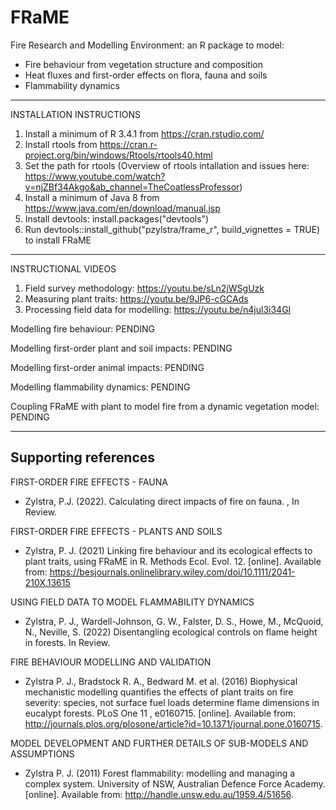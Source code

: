 # FRaME

Fire Research and Modelling Environment: an R package to model: 
* Fire behaviour from vegetation structure and composition 
* Heat fluxes and first-order effects on flora, fauna and soils
* Flammability dynamics

____________________________________________________________________________________
INSTALLATION INSTRUCTIONS
1. Install a minimum of R 3.4.1 from https://cran.rstudio.com/
2. Install rtools from https://cran.r-project.org/bin/windows/Rtools/rtools40.html
3. Set the path for rtools (Overview of rtools intallation and issues here: https://www.youtube.com/watch?v=njZBf34Akgo&ab_channel=TheCoatlessProfessor)
4. Install a minimum of Java 8 from https://www.java.com/en/download/manual.jsp
5. Install devtools: install.packages("devtools")
6. Run devtools::install_github("pzylstra/frame_r", build_vignettes = TRUE) to install FRaME

____________________________________________________________________________________
INSTRUCTIONAL VIDEOS

1. Field survey methodology: https://youtu.be/sLn2jWSgUzk
2. Measuring plant traits: https://youtu.be/9JP6-cGCAds
3. Processing field data for modelling: https://youtu.be/n4jul3i34GI

Modelling fire behaviour: PENDING

Modelling first-order plant and soil impacts: PENDING

Modelling first-order animal impacts: PENDING

Modelling flammability dynamics: PENDING

Coupling FRaME with plant to model fire from a dynamic vegetation model: PENDING
____________________________________________________________________________________
## Supporting references

FIRST-ORDER FIRE EFFECTS - FAUNA
* Zylstra, P.J. (2022). Calculating direct impacts of fire on fauna. , In Review.

FIRST-ORDER FIRE EFFECTS - PLANTS AND SOILS
* Zylstra, P. J. (2021) Linking fire behaviour and its ecological effects to plant traits, using FRaME in R. Methods Ecol. Evol. 12. [online]. Available from: https://besjournals.onlinelibrary.wiley.com/doi/10.1111/2041-210X.13615

USING FIELD DATA TO MODEL FLAMMABILITY DYNAMICS
* Zylstra, P. J.,  Wardell-Johnson, G. W., Falster, D. S., Howe, M., McQuoid, N., Neville, S. (2022) Disentangling ecological controls on flame height in forests. In Review.

FIRE BEHAVIOUR MODELLING AND VALIDATION
* Zylstra P. J., Bradstock R. A., Bedward M. et al. (2016) Biophysical mechanistic modelling quantifies the effects of plant traits on fire severity: species, not surface fuel loads determine flame dimensions in eucalypt forests. PLoS One 11 , e0160715. [online]. Available from: http://journals.plos.org/plosone/article?id=10.1371/journal.pone.0160715.

MODEL DEVELOPMENT AND FURTHER DETAILS OF SUB-MODELS AND ASSUMPTIONS
* Zylstra P. J. (2011) Forest flammability: modelling and managing a complex system. University of NSW, Australian Defence Force Academy. [online]. Available from: http://handle.unsw.edu.au/1959.4/51656.

